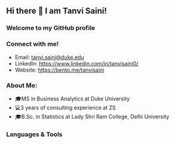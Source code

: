 ## Hi there 👋 I am Tanvi Saini! 
### Welcome to my GitHub profile

### Connect with me!
- Email: tanvi.saini@duke.edu
- LinkedIn: https://www.linkedin.com/in/tanvisaini0/
- Website: https://bento.me/tanvisaini

### About Me:
* 🎓MS in Business Analytics at Duke University
* 💻3 years of consulting experience at ZS
* 🎓B.Sc. in Statistics at Lady Shri Ram College, Delhi University

### Languages & Tools
